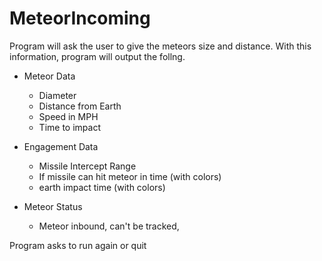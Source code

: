 # MeteorIncoming
Program will ask the user to give the meteors size and distance. With this information, program will output the follng.
 - Meteor Data
   - Diameter
   - Distance from Earth
   - Speed in MPH
   - Time to impact
   
 - Engagement Data
   - Missile Intercept Range
   - If missile can hit meteor in time (with colors)
   - earth impact time (with colors)
   
 - Meteor Status
   - Meteor inbound, can't be tracked, 
   
 Program asks to run again or quit
 
